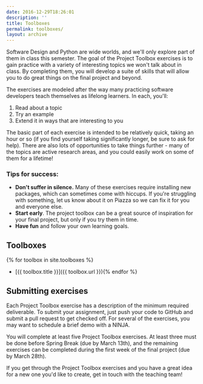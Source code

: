 ```yaml
---
date: 2016-12-29T18:26:01
description: ''
title: Toolboxes
permalink: toolboxes/
layout: archive
---
```


Software Design and Python are wide worlds, and we'll only explore part of
them in class this semester. The goal of the Project Toolbox exercises is to
gain practice with a variety of interesting topics we won't talk about in
class. By completing them, you will develop a suite of skills that will allow
you to do great things on the final project and beyond.

The exercises are modeled after the way many practicing software developers
teach themselves as lifelong learners. In each, you'll:

  1. Read about a topic
  2. Try an example
  3. Extend it in ways that are interesting to you

The basic part of each exercise is intended to be relatively quick, taking an
hour or so (if you find yourself taking significantly longer, be sure to ask
for help). There are also lots of opportunities to take things further - many
of the topics are active research areas, and you could easily work on some of
them for a lifetime!


### Tips for success:

  * **Don't suffer in silence.** Many of these exercises require installing new packages, which can sometimes come with hiccups. If you're struggling with something, let us know about it on Piazza so we can fix it for you and everyone else.
  * **Start early**. The project toolbox can be a great source of inspiration for your final project, but only if you try them in time.
  * **Have fun** and follow your own learning goals.


## Toolboxes

{% for toolbox in site.toolboxes %}
* [{{ toolbox.title }}]({{ toolbox.url }}){% endfor %}


## Submitting exercises

Each Project Toolbox exercise has a description of the minimum required
deliverable. To submit your assignment, just push your code to GitHub and
submit a pull request to get checked off. For several of the exercises, you
may want to schedule a brief demo with a NINJA.

You will complete at least five Project Toolbox exercises. At least three must
be done before Spring Break (due by March 13th), and the remaining exercises
can be completed during the first week of the final project (due by March
28th).

If you get through the Project Toolbox exercises and you have a great idea for
a new one you'd like to create, get in touch with the teaching team!
